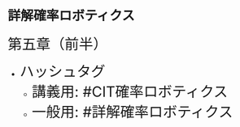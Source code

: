 # <span style="font-size:90%">詳解確率ロボティクス</span>

<span style="font-size:200%">第五章（前半）</span>

* <span style="font-size:200%">ハッシュタグ</span>
    * <span style="font-size:200%">講義用: #CIT確率ロボティクス</span>
    * <span style="font-size:200%">一般用: #詳解確率ロボティクス</span>
